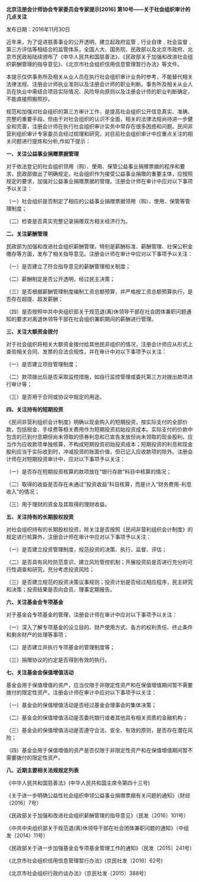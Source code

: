 **北京注册会计师协会专家委员会专家提示[2016]**
**第10号——关于社会组织审计的几点关注**

发布日期：2016年11月30日

近年来，为了促进慈善事业的公开透明，建立起政府监管﹑行业自律﹑社会监督﹑第三方评估等相结合的监管体系，全国人大、国务院、民政部以及北京市政府、北京市民政局陆续颁布了《中华人民共和国慈善法》、《民政部关于加强和改进社会组织薪酬管理的指导意见》、《北京市社会组织信用信息管理暂行办法》等文件。

本提示仅供事务所及相关从业人员在执行社会组织审计业务时参考，不能替代相关法律法规、注册会计师执业准则以及注册会计师的职业判断。事务所及相关从业人员在执业中需结合项目实际情况、风险导向原则以及注册会计师的职业判断确定，不能直接照搬照抄。

规范和加强对社会组织的第三方审计工作，是提高社会组织公开信息真实、准确、完整的重要手段。但由于对社会组织的认识不全面，相关的法律法规尚待进一步健全和完善，注册会计师在执行社会组织审计实务中常存在很多困惑和问题。民间非营利组织审计专家委员会经过梳理和研究，对目前社会组织审计中应重点关注的相关问题进行提炼和分析,作如下提示：

**一、关注公益事业捐赠票据管理**

对于依法登记的社会组织领用（购）、使用、保管公益事业捐赠票据的程序和要求，民政部做出了明确规定。社会组织作为接受公益事业捐赠的重要主体，应按照规定的要求，加强对公益事业捐赠票据的管理。注册会计师在审计中应对以下事项予以关注：

（一）社会组织是否制定了相应的公益事业捐赠票据领用（购）、使用、保管等管理制度；

（二）检查是否真实完整记录捐赠双方相关经济行为。

**二、关注薪酬管理**

民政部为加强和改进社会组织薪酬管理，特别是薪酬标准、薪酬管理、社保公积金缴存等方面，发布了相关指导意见。注册会计师在审计中应对以下事项予以关注：

（一）是否建立了符合指导意见的薪酬管理相关制度；

（二）薪酬制定是否公开透明，经过民主决策；

（三）是否根据薪酬管理制度编制工资总额预算，并严格按工资总额预算执行，是否存在超提、超发薪酬；

（四）是否按照中共中央组织部关于规范退(离)休领导干部在社会团体兼职问题通知的要求对离退休领导干部在社会组织兼职期间的薪酬进行管理。

**三、关注大额资金拨付**

对于社会组织将相关大额资金拨付给其他民非组织的情况，注册会计师应从形式上查验相关合同、发票的合法合规性，并在审计中对以下事项予以关注：

（一）是否建立项目管理制度；

（二）款项拨出后是否采取监控措施，如自行监控管理或委托第三方对拨出款项进行审计等；

（三）是否用于合同或协议中规定的用途。

**四、关注持有的短期投资**

《民间非营利组织会计制度》明确以现金购入的短期投资，按实际支付的全部价款，包括税金、手续费等相关费用作为短期投资初始投资成本。实际支付的价款中包含的已到付息期但尚未领取的债券利息和已宣告发放但尚未领取的现金股利，应当作为应收款项单独核算，不构成短期投资初始投资成本；短期投资的利息和现金股利应当于实际收到时，冲减投资的账面价值，但已记入应收款项的除外。注册会计师在对短期投资审计中，应对以下事项予以关注：

（一）是否存在短期投资核算的款项放在“银行存款”科目中核算的情况；

（二）取得的收益是否存在未通过“投资收益”科目核算，而是计入“财务费用-利息收入”的情况；

（三）用于理财的资金及其取得的理财收益。

**五、关注持有的长期股权投资**

对社会组织持有的长期股权投资，除关注是否按照《民间非营利组织会计制度》的规定进行核算外，注册会计师在审计中应对以下事项予以关注：

（一）是否建立投资管理制度，规范投资的决策、执行、监督、评估；

（二）是否具有风险防范意识，建立风险管控机制；开展投资前是否进行充分的可行性调查和研究，充分考虑投资风险；

（三）是否建立规范的投资决策议事规则；投资计划是否经过相应程序，民主研究和决策；投资结果是否向会员、理事定期报告。

**六、关注基金会专项基金**

对于基金会专项基金的管理，注册会计师在审计中应对以下事项予以关注：

（一）深入了解专项基金的设立目的、财产使用方式、各方的权利责任、终止条件和剩余财产的处理等事项；

（二）是否建立并执行专项基金的管理制度等；

（三）捐赠协议的约定是否得到有效的执行。

**七、关注基金会保值增值活动**

基金会用于保值增值的资产，应当仅限于非限定性资产和在保值增值期间暂不需要拨付的限定性资产。注册会计师在审计中应对以下事项予以关注：

（一）基金会的保值增值活动是否经过基金会理事会的集体决策；

（二）基金会的保值增值活动是否委托银行或者其他具有相关资质的金融机构；

（三）基金会的保值增值活动是否遵守合法、安全、有效的原则，是否存在潜在风险；

（四）基金会用于保值增值的资产是否仅限于非限定性资产和在保值增值期间暂不需要拨付的限定性资产。

**八、近期主要相关法规规定列表**

《中华人民共和国慈善法》(中华人民共和国主席令第四十三号)

《关于进一步明确公益性社会组织申领公益事业捐赠票据有关问题的通知》（财综〔2016〕7号）

《民政部关于加强和改进社会组织薪酬管理的指导意见》（民发〔2016〕101号）

《中共中央组织部关于规范退(离)休领导干部在社会团体兼职问题的通知》（中组发〔2014〕11号）

《民政部关于进一步加强基金会专项基金管理工作的通知》（民发〔2015〕241号）

《北京市社会组织信用信息管理暂行办法》(京民社发〔2016〕62号)

《北京市社会组织行政约谈办法》（京民社发〔2015〕388号）
